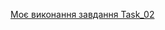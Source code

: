 [Моє виконання завдання Task_02](https://drive.google.com/drive/folders/1K_yYK8W9S_6JxhntApSYx0MEgS5xwPD?usp=sharing)
